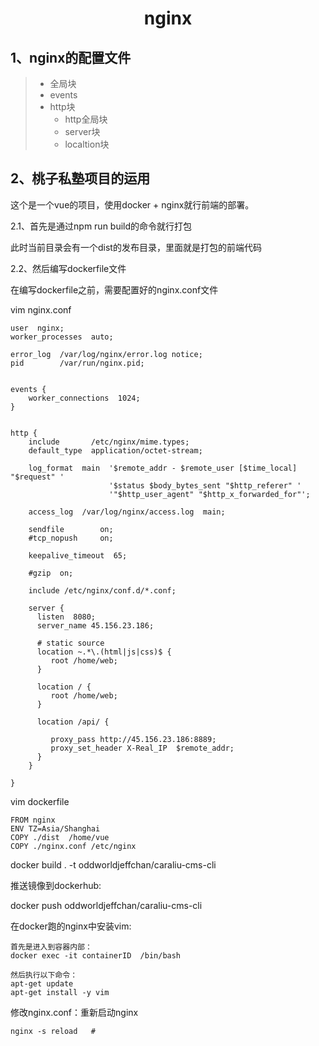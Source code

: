 <center><h1>nginx</h1></center>

## 1、nginx的配置文件

> - 全局块
> - events
> - http块  
>   - http全局块
>   - server块
>   - localtion块





## 2、桃子私塾项目的运用

这个是一个vue的项目，使用docker + nginx就行前端的部署。



2.1、首先是通过npm run build的命令就行打包

此时当前目录会有一个dist的发布目录，里面就是打包的前端代码



2.2、然后编写dockerfile文件

在编写dockerfile之前，需要配置好的nginx.conf文件

vim nginx.conf

```
user  nginx;
worker_processes  auto;

error_log  /var/log/nginx/error.log notice;
pid        /var/run/nginx.pid;


events {
    worker_connections  1024;
}


http {
    include       /etc/nginx/mime.types;
    default_type  application/octet-stream;

    log_format  main  '$remote_addr - $remote_user [$time_local] "$request" '
                      '$status $body_bytes_sent "$http_referer" '
                      '"$http_user_agent" "$http_x_forwarded_for"';

    access_log  /var/log/nginx/access.log  main;

    sendfile        on;
    #tcp_nopush     on;

    keepalive_timeout  65;

    #gzip  on;

    include /etc/nginx/conf.d/*.conf;

    server {
      listen  8080;
      server_name 45.156.23.186;

      # static source
      location ~.*\.(html|js|css)$ {
         root /home/web;
      }

      location / {
         root /home/web;
      }

      location /api/ {

         proxy_pass http://45.156.23.186:8889;
         proxy_set_header X-Real_IP  $remote_addr;
      }
    }
     
}
```



vim dockerfile

```
FROM nginx
ENV TZ=Asia/Shanghai
COPY ./dist  /home/vue
COPY ./nginx.conf /etc/nginx
```

docker   build  .   -t  oddworldjeffchan/caraliu-cms-cli



推送镜像到dockerhub:

docker push oddworldjeffchan/caraliu-cms-cli



在docker跑的nginx中安装vim:

```
首先是进入到容器内部：
docker exec -it containerID  /bin/bash

然后执行以下命令：
apt-get update
apt-get install -y vim
```



修改nginx.conf：重新启动nginx

```
nginx -s reload   # 
```

